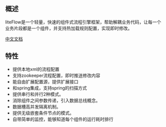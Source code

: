 ## 概述
liteFlow是一个轻量，快速的组件式流程引擎框架，帮助解耦业务代码，让每一个业务片段都是一个组件，并支持热加载规则配置，实现即时修改。

[中文文档](https://bryan31.gitee.io/liteflow)

## 特性
* 提供本地xml的流程配置
* 支持zookeeper流程配置，即时推送修改内容
* 能自由扩展配置源，提供扩展接口
* 和spring集成，支持spring的扫描方式
* 提供串行和并行2种模式。
* 消除组件之间参数传递，引入数据总线概念。
* 数据槽高并发隔离机制。
* 提供无级嵌套条件节点的模式。
* 自带简单的监控，能够知道每个组件的运行耗时排行

